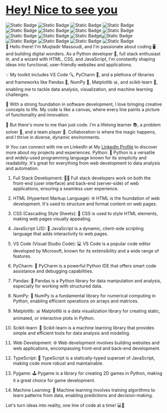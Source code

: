 <h1><span style="color: blue; font-size: 36px;"><a href='https://github.com/MadihaMassoudi'>Hey! Nice to see you</a></span></h1>
<div><img alt="Static Badge" src="https://img.shields.io/badge/JavaScript-blue"> <img alt="Static Badge" src="https://img.shields.io/badge/CSS-pink"> <img alt="Static Badge" src="https://img.shields.io/badge/HTML-orange"> <img alt="Static Badge" src="https://img.shields.io/badge/TypeJS-violet"> <img alt="Static Badge" src="https://img.shields.io/badge/Python-purple"> <img alt="Static Badge" src="https://img.shields.io/badge/Numpy-grey"> <img alt="Static Badge" src="https://img.shields.io/badge/Matplotlib-violet"> <img alt="Static Badge" src="https://img.shields.io/badge/PyGame-darkblue"> <img alt="Static Badge" src="https://img.shields.io/badge/CapCut-cyan"> <img alt="Static Badge" src="https://img.shields.io/badge/VS%20Code-black"> <img alt="Static Badge" src="https://img.shields.io/badge/PyCharm-darkpurple"><img alt="Static Badge" src="https://img.shields.io/badge/Freelancer-lightblue"> <img alt="Static Badge" src="https://img.shields.io/badge/Scikit%20learn-red"> <img alt="Static Badge" src="https://img.shields.io/badge/Linear%20Regression-darkgreen"> <img alt="Static Badge" src="https://img.shields.io/badge/Logistic%20Regression-lightgreen"> <img alt="Static Badge" src="https://img.shields.io/badge/Machine%20Learning-darkred"></div>
👋 Hello there! I'm Muqtadir Massoudi, and I'm passionate about coding 🖥️ and building digital wonders. As a Python developer 🐍, full stack enthusiast 🌐, and a wizard with HTML, CSS, and JavaScript, I'm constantly shaping ideas into functional, user-friendly websites and applications.

💡 My toolkit includes VS Code 🔍, PyCharm 🐍, and a plethora of libraries and frameworks like Pandas 🐼, NumPy 🔢, Matplotlib 📊, and scikit-learn 🧠, enabling me to tackle data analysis, visualization, and machine learning challenges.

🚀 With a strong foundation in software development, I love bringing creative concepts to life. My code is like a canvas, where every line paints a picture of functionality and innovation.

🌟 But there's more to me than just code. I'm a lifelong learner 📚, a problem solver 🧩, and a team player 🤝. Collaboration is where the magic happens, and I thrive in diverse, dynamic environments.

🌐 You can connect with me on LinkedIn at My <a href='https://www.linkedin.com/in/muqtadir-massoudi-a29195226/'>LinkedIn Profile</a> to discover more about my projects and experiences.
Python: 🐍 Python is a versatile and widely-used programming language known for its simplicity and readability. It's great for everything from web development to data analysis and automation.

1) Full Stack Development: 👨‍💻 Full stack developers work on both the front-end (user interface) and back-end (server-side) of web applications, ensuring a seamless user experience.

2) HTML (Hypertext Markup Language): 🌐 HTML is the foundation of web development. It's used to structure and format content on web pages.

3) CSS (Cascading Style Sheets): 🎨 CSS is used to style HTML elements, making web pages visually appealing.

4) JavaScript (JS): 🚀 JavaScript is a dynamic, client-side scripting language that adds interactivity to web pages.

5) VS Code (Visual Studio Code): 💻 VS Code is a popular code editor developed by Microsoft, known for its extensibility and a wide range of features.

6) PyCharm: 🐍 PyCharm is a powerful Python IDE that offers smart code assistance and debugging capabilities.

7) Pandas: 🐼 Pandas is a Python library for data manipulation and analysis, especially for working with structured data.

8) NumPy: 🔢 NumPy is a fundamental library for numerical computing in Python, enabling efficient operations on arrays and matrices.

9) Matplotlib: 📊 Matplotlib is a data visualization library for creating static, animated, or interactive plots in Python.

10) Scikit-learn: 🤖 Scikit-learn is a machine learning library that provides simple and efficient tools for data analysis and modeling.

11) Web Development: 🌐 Web development involves building websites and web applications, encompassing front-end and back-end development.

12) TypeScript: 🧰 TypeScript is a statically-typed superset of JavaScript, making code more robust and maintainable.

13) Pygame: 🕹️ Pygame is a library for creating 2D games in Python, making it a great choice for game development.

14) Machine Learning: 🤖 Machine learning involves training algorithms to learn patterns from data, enabling predictions and decision-making.

Let's turn ideas into reality, one line of code at a time! 💻🚀
